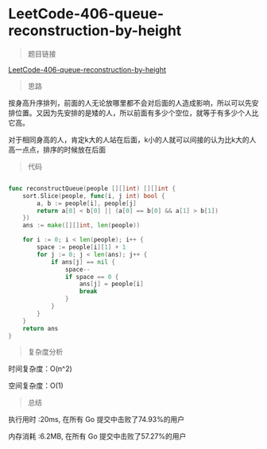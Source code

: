 # LeetCode-406-queue-reconstruction-by-height

>题目链接

[LeetCode-406-queue-reconstruction-by-height](https://leetcode-cn.com/problems/queue-reconstruction-by-height/)

>思路

按身高升序排列，前面的人无论放哪里都不会对后面的人造成影响，所以可以先安排位置。又因为先安排的是矮的人，所以前面有多少个空位，就等于有多少个人比它高。

对于相同身高的人，肯定k大的人站在后面，k小的人就可以间接的认为比k大的人高一点点，排序的时候放在后面

>代码

```go

func reconstructQueue(people [][]int) [][]int {
    sort.Slice(people, func(i, j int) bool {
        a, b := people[i], people[j]
        return a[0] < b[0] || (a[0] == b[0] && a[1] > b[1])
    })
    ans := make([][]int, len(people))

    for i := 0; i < len(people); i++ {
        space := people[i][1] + 1
        for j := 0; j < len(ans); j++ {
            if ans[j] == nil {
                space--
                if space == 0 {
                    ans[j] = people[i]
                    break
                }
            }
        }
    }
    return ans
}

```

>复杂度分析

时间复杂度：O(n^2)

空间复杂度：O(1)

>总结

执行用时 :20ms, 在所有 Go 提交中击败了74.93%的用户

内存消耗 :6.2MB, 在所有 Go 提交中击败了57.27%的用户
